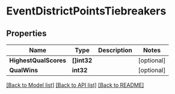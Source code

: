 # EventDistrictPointsTiebreakers

## Properties

Name | Type | Description | Notes
------------ | ------------- | ------------- | -------------
**HighestQualScores** | **[]int32** |  | [optional] 
**QualWins** | **int32** |  | [optional] 

[[Back to Model list]](../README.md#documentation-for-models) [[Back to API list]](../README.md#documentation-for-api-endpoints) [[Back to README]](../README.md)



